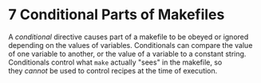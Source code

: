 # 7 Conditional Parts of Makefiles

A _conditional_ directive causes part of a makefile to be obeyed or ignored depending on the values of variables.
Conditionals can compare the value of one variable to another, or the value of a variable to a constant string.
Conditionals control what `make` actually "sees" in the makefile, so they _cannot_ be used to control recipes at the time of execution.
